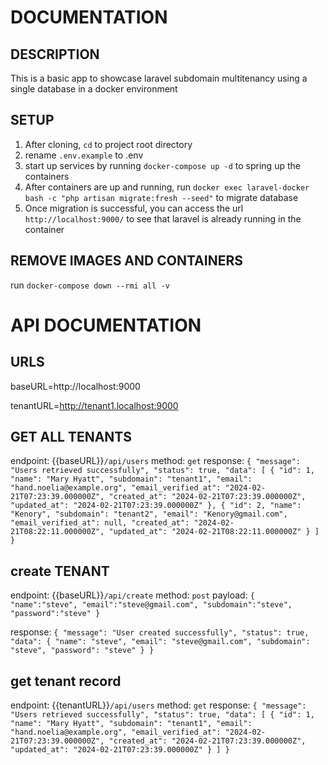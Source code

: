 # DOCUMENTATION
## DESCRIPTION
This is a basic app to showcase laravel subdomain multitenancy using a single database in a docker environment
## SETUP
1. After cloning, `cd` to project root directory
2. rename `.env.example` to .env
3. start up services by running `docker-compose up -d` to spring up the containers
4. After containers are up and running, run `docker exec laravel-docker bash -c "php artisan migrate:fresh --seed"` to migrate database
5. Once migration is successful, you can access the url `http://localhost:9000/` to see that laravel is already running in the container

## REMOVE IMAGES AND CONTAINERS
run `docker-compose down --rmi all -v`


# API DOCUMENTATION 

## URLS
baseURL=http://localhost:9000

tenantURL=http://tenant1.localhost:9000

## GET ALL TENANTS
endpoint: {{baseURL}}`/api/users`
method: `get`
response: `{
    "message": "Users retrieved successfully",
    "status": true,
    "data": [
        {
            "id": 1,
            "name": "Mary Hyatt",
            "subdomain": "tenant1",
            "email": "hand.noelia@example.org",
            "email_verified_at": "2024-02-21T07:23:39.000000Z",
            "created_at": "2024-02-21T07:23:39.000000Z",
            "updated_at": "2024-02-21T07:23:39.000000Z"
        },
        {
            "id": 2,
            "name": "Kenory",
            "subdomain": "tenant2",
            "email": "Kenory@gmail.com",
            "email_verified_at": null,
            "created_at": "2024-02-21T08:22:11.000000Z",
            "updated_at": "2024-02-21T08:22:11.000000Z"
        }
    ]
}`

## create TENANT
endpoint: {{baseURL}}`/api/create`
method: `post`
payload:
        `{
        "name":"steve",
        "email":"steve@gmail.com",
        "subdomain":"steve",
        "password":"steve"
        }`

response: 
        `{
            "message": "User created successfully",
            "status": true,
            "data": {
                "name": "steve",
                "email": "steve@gmail.com",
                "subdomain": "steve",
                "password": "steve"
            }
        }`


## get tenant record
endpoint: {{tenantURL}}`/api/users`
method: `get`
response: 
        `{
    "message": "Users retrieved successfully",
    "status": true,
    "data": [
        {
            "id": 1,
            "name": "Mary Hyatt",
            "subdomain": "tenant1",
            "email": "hand.noelia@example.org",
            "email_verified_at": "2024-02-21T07:23:39.000000Z",
            "created_at": "2024-02-21T07:23:39.000000Z",
            "updated_at": "2024-02-21T07:23:39.000000Z"
        }
    ]
}`